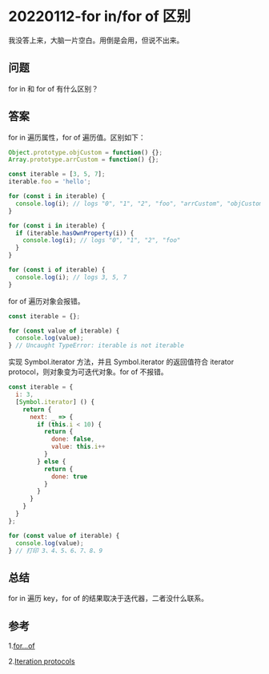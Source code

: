 # 20220112-for in/for of 区别

我没答上来，大脑一片空白。用倒是会用，但说不出来。

## 问题

for in 和 for of 有什么区别？

## 答案

for in 遍历属性，for of 遍历值。区别如下：

```JavaScript
Object.prototype.objCustom = function() {};
Array.prototype.arrCustom = function() {};

const iterable = [3, 5, 7];
iterable.foo = 'hello';

for (const i in iterable) {
  console.log(i); // logs "0", "1", "2", "foo", "arrCustom", "objCustom"
}

for (const i in iterable) {
  if (iterable.hasOwnProperty(i)) {
    console.log(i); // logs "0", "1", "2", "foo"
  }
}

for (const i of iterable) {
  console.log(i); // logs 3, 5, 7
}
```

for of 遍历对象会报错。

```JavaScript
const iterable = {};

for (const value of iterable) {
  console.log(value);
} // Uncaught TypeError: iterable is not iterable
```

实现 Symbol.iterator 方法，并且 Symbol.iterator 的返回值符合 iterator protocol，则对象变为可迭代对象。for of 不报错。

```JavaScript
const iterable = {
  i: 3,
  [Symbol.iterator] () { 
    return {
      next: _ => {
        if (this.i < 10) {
          return {
            done: false,
            value: this.i++
          }
        } else {
          return {
            done: true
          }
        }
      }
    }
  }
};

for (const value of iterable) {
  console.log(value);
} // 打印 3、4、5、6、7、8、9
```

## 总结

for in 遍历 key，for of 的结果取决于迭代器，二者没什么联系。

## 参考

1.[for...of](https://developer.mozilla.org/en-US/docs/Web/JavaScript/Reference/Statements/for...of)

2.[Iteration protocols](https://developer.mozilla.org/en-US/docs/Web/JavaScript/Reference/Iteration_protocols#the_iterable_protocol)
















